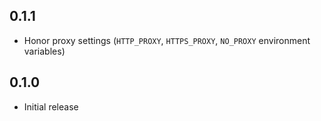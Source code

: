 ## 0.1.1

- Honor proxy settings (`HTTP_PROXY`, `HTTPS_PROXY`, `NO_PROXY` environment variables)

## 0.1.0

- Initial release
